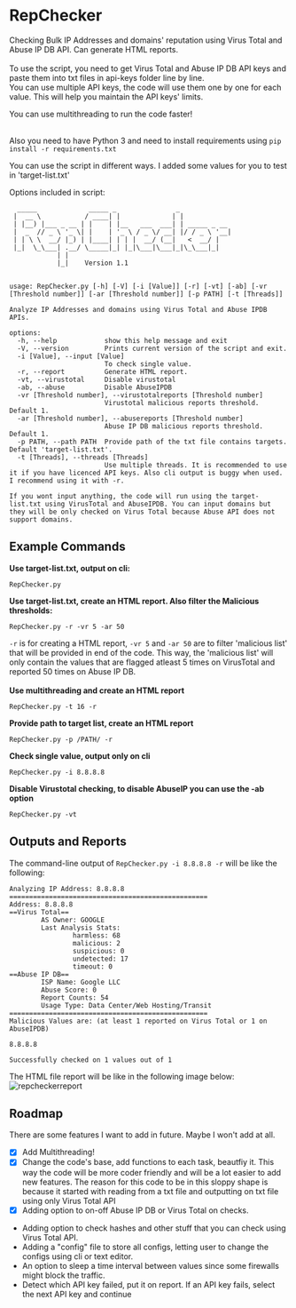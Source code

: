 # RepChecker
Checking Bulk IP Addresses and domains' reputation using Virus Total and Abuse IP DB API. Can generate HTML reports.<br>
<br>
To use the script, you need to get Virus Total and Abuse IP DB API keys and paste them into txt files in api-keys folder line by line.<br>
You can use multiple API keys, the code will use them one by one for each value. This will help you maintain the API keys' limits.<br>

You can use multithreading to run the code faster!<br><br>

Also you need to have Python 3 and need to install requirements using ```pip install -r requirements.txt```

You can use the script in different ways. I added some values for you to test in 'target-list.txt'<br>

Options included in script:
```
  _____             _____ _               _
 |  __ \           / ____| |             | |
 | |__) |___ _ __ | |    | |__   ___  ___| | _____ _ __ 
 |  _  // _ \ '_ \| |    | '_ \ / _ \/ __| |/ / _ \ '__|
 | | \ \  __/ |_) | |____| | | |  __/ (__|   <  __/ |   
 |_|  \_\___| .__/ \_____|_| |_|\___|\___|_|\_\___|_|   
            | |
            |_|    Version 1.1

 
usage: RepChecker.py [-h] [-V] [-i [Value]] [-r] [-vt] [-ab] [-vr [Threshold number]] [-ar [Threshold number]] [-p PATH] [-t [Threads]]

Analyze IP Addresses and domains using Virus Total and Abuse IPDB APIs.

options:
  -h, --help            show this help message and exit
  -V, --version         Prints current version of the script and exit.
  -i [Value], --input [Value]
                        To check single value.
  -r, --report          Generate HTML report.
  -vt, --virustotal     Disable virustotal
  -ab, --abuse          Disable AbuseIPDB
  -vr [Threshold number], --virustotalreports [Threshold number]
                        Virustotal malicious reports threshold. Default 1.
  -ar [Threshold number], --abusereports [Threshold number]
                        Abuse IP DB malicious reports threshold. Default 1.
  -p PATH, --path PATH  Provide path of the txt file contains targets. Default 'target-list.txt'.
  -t [Threads], --threads [Threads]
                        Use multiple threads. It is recommended to use it if you have licenced API keys. Also cli output is buggy when used. I recommend using it with -r.

If you wont input anything, the code will run using the target-list.txt using VirusTotal and AbuseIPDB. You can input domains but they will be only checked on Virus Total because Abuse API does not support domains.
```
## Example Commands
**Use target-list.txt, output on cli:**
```
RepChecker.py 
```
**Use target-list.txt, create an HTML report. Also filter the Malicious thresholds:**
```
RepChecker.py -r -vr 5 -ar 50 
```
```-r``` is for creating a HTML report, ```-vr 5``` and ```-ar 50``` are to filter 'malicious list' that will be provided in end of the code. This way, the 'malicious list' will only contain the values that are flagged atleast 5 times on VirusTotal and reported 50 times on Abuse IP DB.<br><br>
**Use multithreading and create an HTML report**
```
RepChecker.py -t 16 -r
```
**Provide path to target list, create an HTML report**
```
RepChecker.py -p /PATH/ -r
```
**Check single value, output only on cli**
```
RepChecker.py -i 8.8.8.8
```
**Disable Virustotal checking, to disable AbuseIP you can use the -ab option**
```
RepChecker.py -vt
```
## Outputs and Reports
The command-line output of ```RepChecker.py -i 8.8.8.8 -r``` will be like the following:
```
Analyzing IP Address: 8.8.8.8
==================================================
Address: 8.8.8.8
==Virus Total==
        AS Owner: GOOGLE
        Last Analysis Stats:
                harmless: 68
                malicious: 2
                suspicious: 0
                undetected: 17
                timeout: 0
==Abuse IP DB==
        ISP Name: Google LLC
        Abuse Score: 0
        Report Counts: 54
        Usage Type: Data Center/Web Hosting/Transit
==================================================
Malicious Values are: (at least 1 reported on Virus Total or 1 on AbuseIPDB)

8.8.8.8

Successfully checked on 1 values out of 1
```
The HTML file report will be like in the following image below:
![repcheckerreport](https://github.com/RejectedFrASELS/RepChecker/assets/121792966/fbf7f39c-5ee9-4eb2-a4b4-60a41cbecc47)


## Roadmap
There are some features I want to add in future. Maybe I won't add at all.
- [x] Add Multithreading!
- [x] Change the code's base, add functions to each task, beautfiy it. This way the code will be more coder friendly and will be a lot easier to add new features. The reason for this code to be in this sloppy shape is because it started with reading from a txt file and outputting on txt file using only Virus Total API
- [x] Adding option to on-off Abuse IP DB or Virus Total on checks.
- Adding option to check hashes and other stuff that you can check using Virus Total API.
- Adding a "config" file to store all configs, letting user to change the configs using cli or text editor.
- An option to sleep a time interval between values since some firewalls might block the traffic.
- Detect which API key failed, put it on report. If an API key fails, select the next API key and continue

